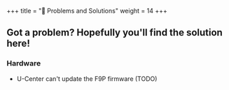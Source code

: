 +++
title = "🤬 Problems and Solutions"
weight = 14
+++

## Got a problem? Hopefully you'll find the solution here!

### Hardware
  * U-Center can't update the F9P firmware (TODO)
